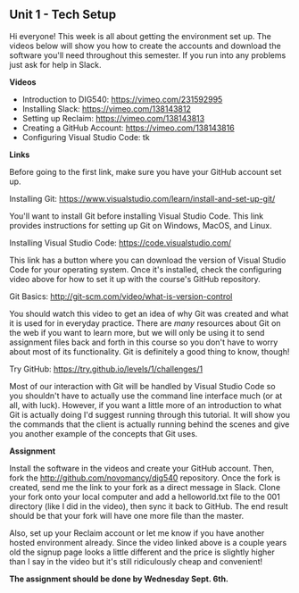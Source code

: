 ## Unit 1 - Tech Setup

Hi everyone! This week is all about getting the environment set up. The videos below will show you how to create the accounts and download the software you'll need throughout this semester. If you run into any problems just ask for help in Slack.

**Videos**

- Introduction to DIG540: <https://vimeo.com/231592995>
- Installing Slack: <https://vimeo.com/138143812>
- Setting up Reclaim: <https://vimeo.com/138143813>
- Creating a GitHub Account: <https://vimeo.com/138143816>
- Configuring Visual Studio Code: tk

**Links**

Before going to the first link, make sure you have your GitHub account set up.

Installing Git: <https://www.visualstudio.com/learn/install-and-set-up-git/>

You'll want to install Git before installing Visual Studio Code. This link provides instructions for setting up Git on Windows, MacOS, and Linux.

Installing Visual Studio Code: <https://code.visualstudio.com/>

This link has a button where you can download the version of Visual Studio Code for your operating system. Once it's installed, check the configuring video above for how to set it up with the course's GitHub repository.

Git Basics: <http://git-scm.com/video/what-is-version-control>

You should watch this video to get an idea of why Git was created and what it is used for in everyday practice. There are _many_ resources about Git on the web if you want to learn more, but we will only be using it to send assignment files back and forth in this course so you don't have to worry about most of its functionality. Git is definitely a good thing to know, though!

Try GitHub: <https://try.github.io/levels/1/challenges/1>

Most of our interaction with Git will be handled by Visual Studio Code so you shouldn't have to actually use the command line interface much (or at all, with luck). However, if you want a little more of an introduction to what Git is actually doing I'd suggest running through this tutorial. It will show you the commands that the client is actually running behind the scenes and give you another example of the concepts that Git uses.

**Assignment**

Install the software in the videos and create your GitHub account. Then, fork the <http://github.com/novomancy/dig540> repository. Once the fork is created, send me the link to your fork as a direct message in Slack. Clone your fork onto your local computer and add a helloworld.txt file to the 001 directory (like I did in the video), then sync it back to GitHub. The end result should be that your fork will have one more file than the master.

Also, set up your Reclaim account or let me know if you have another hosted environment already. Since the video linked above is a couple years old the signup page looks a little different and the price is slightly higher than I say in the video but it's still ridiculously cheap and convenient!

**The assignment should be done by Wednesday Sept. 6th.**
